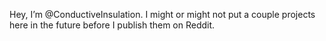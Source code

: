Hey, I’m @ConductiveInsulation. 
I might or might not put a couple projects here in the future before I publish them on Reddit. 
